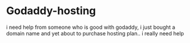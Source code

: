 # Godaddy-hosting
i need help from someone who is good with godaddy, i just bought a domain name and yet about to purchase hosting plan.. i really need help
